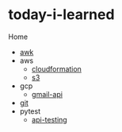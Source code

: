 # today-i-learned

Home
* [awk](awk.md)
* aws
    * [cloudformation](aws/cloudformation.md)
    * [s3](aws/s3.md)
* gcp
    * [gmail-api](gcp/gmail-api/README.md)
* [git](git.md)
* pytest
    * [api-testing](pytest/api-testing/README.md)


